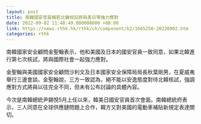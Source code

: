 ```yaml
---
layout: post
title: 南韓國安官員稱若北韓核試將與美日等強力應對
date: 2022-09-02 11:48:49.000000000 +08:00
link: https://news.rthk.hk/rthk/ch/component/k2/1665250-20220902.htm
categories: rthk
---
```


南韓國家安全顧問金聖翰表示，他和美國及日本的國安官員一致同意，如果北韓進行第七次核試，將與國際社會一起強力應對。

金聖翰與美國國家安全顧問沙利文及日本國家安全保障局局長秋葉剛男，在夏威夷舉行三邊會談。金聖翰說，三方一致認為，絕不能以安逸態度對待北韓核試，強調應對方式將與以往完全不同，但未有公布討論的具體內容。

今次是南韓總統尹錫悅5月上任以來，韓美日國安官員首次會面。南韓總統府表示，三人同意在全球供應鏈問題上合作，韓方又對美國的電動車補貼新規定表達關切。
